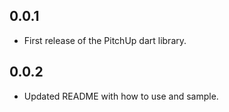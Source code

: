 ## 0.0.1

* First release of the PitchUp dart library.

## 0.0.2

* Updated README with how to use and sample.